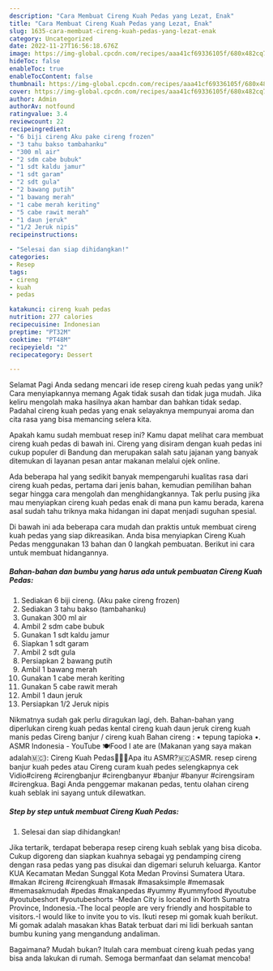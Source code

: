```yaml
---
description: "Cara Membuat Cireng Kuah Pedas yang Lezat, Enak"
title: "Cara Membuat Cireng Kuah Pedas yang Lezat, Enak"
slug: 1635-cara-membuat-cireng-kuah-pedas-yang-lezat-enak
category: Uncategorized
date: 2022-11-27T16:56:18.676Z
image: https://img-global.cpcdn.com/recipes/aaa41cf69336105f/680x482cq70/cireng-kuah-pedas-foto-resep-utama.jpg
hideToc: false
enableToc: true
enableTocContent: false
thumbnail: https://img-global.cpcdn.com/recipes/aaa41cf69336105f/680x482cq70/cireng-kuah-pedas-foto-resep-utama.jpg
cover: https://img-global.cpcdn.com/recipes/aaa41cf69336105f/680x482cq70/cireng-kuah-pedas-foto-resep-utama.jpg
author: Admin
authorAv: notfound
ratingvalue: 3.4
reviewcount: 22
recipeingredient:
- "6 biji cireng Aku pake cireng frozen"
- "3 tahu bakso tambahanku"
- "300 ml air"
- "2 sdm cabe bubuk"
- "1 sdt kaldu jamur"
- "1 sdt garam"
- "2 sdt gula"
- "2 bawang putih"
- "1 bawang merah"
- "1 cabe merah keriting"
- "5 cabe rawit merah"
- "1 daun jeruk"
- "1/2 Jeruk nipis"
recipeinstructions:

- "Selesai dan siap dihidangkan!"
categories:
- Resep
tags:
- cireng
- kuah
- pedas

katakunci: cireng kuah pedas 
nutrition: 277 calories
recipecuisine: Indonesian
preptime: "PT32M"
cooktime: "PT48M"
recipeyield: "2"
recipecategory: Dessert

---
```



Selamat Pagi Anda sedang mencari ide resep cireng kuah pedas yang unik? Cara menyiapkannya memang Agak tidak susah dan tidak juga mudah. Jika keliru mengolah maka hasilnya akan hambar dan bahkan tidak sedap. Padahal cireng kuah pedas yang enak selayaknya mempunyai aroma dan cita rasa yang bisa memancing selera kita.


Apakah kamu sudah membuat resep ini? Kamu dapat melihat cara membuat cireng kuah pedas di bawah ini. Cireng yang disiram dengan kuah pedas ini cukup populer di Bandung dan merupakan salah satu jajanan yang banyak ditemukan di layanan pesan antar makanan melalui ojek online.

Ada beberapa hal yang sedikit banyak mempengaruhi kualitas rasa dari cireng kuah pedas, pertama dari jenis bahan, kemudian pemilihan bahan segar hingga cara mengolah dan menghidangkannya. Tak perlu pusing jika mau menyiapkan cireng kuah pedas enak di mana pun kamu berada, karena asal sudah tahu triknya maka hidangan ini dapat menjadi suguhan spesial.


Di bawah ini ada beberapa cara mudah dan praktis untuk membuat cireng kuah pedas yang siap dikreasikan. Anda bisa menyiapkan Cireng Kuah Pedas menggunakan 13 bahan dan 0 langkah pembuatan. Berikut ini cara untuk membuat hidangannya.

<!--inarticleads1-->

##### Bahan-bahan dan bumbu yang harus ada untuk pembuatan Cireng Kuah Pedas:

1. Sediakan 6 biji cireng. (Aku pake cireng frozen)
1. Sediakan 3 tahu bakso (tambahanku)
1. Gunakan 300 ml air
1. Ambil 2 sdm cabe bubuk
1. Gunakan 1 sdt kaldu jamur
1. Siapkan 1 sdt garam
1. Ambil 2 sdt gula
1. Persiapkan 2 bawang putih
1. Ambil 1 bawang merah
1. Gunakan 1 cabe merah keriting
1. Gunakan 5 cabe rawit merah
1. Ambil 1 daun jeruk
1. Persiapkan 1/2 Jeruk nipis


Nikmatnya sudah gak perlu diragukan lagi, deh. Bahan-bahan yang diperlukan cireng kuah pedas kental cireng kuah daun jeruk cireng kuah manis pedas Cireng banjur / cireng kuah Bahan cireng : • tepung tapioka •. ASMR Indonesia - YouTube 🍽Food I ate are (Makanan yang saya makan adalah🇲🇨): Cireng Kuah Pedas💁🏼‍♀️Apa itu ASMR?🇲🇨ASMR. resep cireng banjur kuah pedes atau Cireng curam kuah pedes selengkapnya cek Vidio#cireng #cirengbanjur #cirengbanyur #banjur #banyur #cirengsiram #cirengkua. Bagi Anda penggemar makanan pedas, tentu olahan cireng kuah seblak ini sayang untuk dilewatkan. 

<!--inarticleads2-->

##### Step by step untuk membuat Cireng Kuah Pedas:


1. Selesai dan siap dihidangkan!

Jika tertarik, terdapat beberapa resep cireng kuah seblak yang bisa dicoba. Cukup digoreng dan siapkan kuahnya sebagai yg pendamping cireng dengan rasa pedas yang pas disukai dan digemari seluruh keluarga. Kantor KUA Kecamatan Medan Sunggal Kota Medan Provinsi Sumatera Utara. #makan #cireng #cirengkuah #masak #masaksimple #memasak #memasakmudah #pedas #makanpedas #yummy #yummyfood #youtube #youtubeshort #youtubeshorts -Medan City is located in North Sumatra Province, Indonesia.-The local people are very friendly and hospitable to visitors.-I would like to invite you to vis. Ikuti resep mi gomak kuah berikut. Mi gomak adalah masakan khas Batak terbuat dari mi lidi berkuah santan bumbu kuning yang mengandung andaliman. 

Bagaimana? Mudah bukan? Itulah cara membuat cireng kuah pedas yang bisa anda lakukan di rumah. Semoga bermanfaat dan selamat mencoba!
